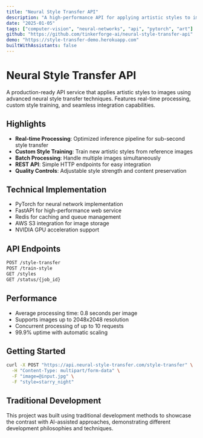 ```yaml
---
title: "Neural Style Transfer API"
description: "A high-performance API for applying artistic styles to images using deep neural networks, with real-time processing and custom style training."
date: "2025-01-05"
tags: ["computer-vision", "neural-networks", "api", "pytorch", "art"]
github: "https://github.com/tinkerforge-ai/neural-style-transfer-api"
demo: "https://style-transfer-demo.herokuapp.com"
builtWithAssistants: false
---
```


# Neural Style Transfer API

A production-ready API service that applies artistic styles to images using advanced neural style transfer techniques. Features real-time processing, custom style training, and seamless integration capabilities.

## Highlights

- **Real-time Processing**: Optimized inference pipeline for sub-second style transfer
- **Custom Style Training**: Train new artistic styles from reference images
- **Batch Processing**: Handle multiple images simultaneously
- **REST API**: Simple HTTP endpoints for easy integration
- **Quality Controls**: Adjustable style strength and content preservation

## Technical Implementation

- PyTorch for neural network implementation
- FastAPI for high-performance web service
- Redis for caching and queue management
- AWS S3 integration for image storage
- NVIDIA GPU acceleration support

## API Endpoints

```bash
POST /style-transfer
POST /train-style
GET /styles
GET /status/{job_id}
```

## Performance

- Average processing time: 0.8 seconds per image
- Supports images up to 2048x2048 resolution
- Concurrent processing of up to 10 requests
- 99.9% uptime with automatic scaling

## Getting Started

```bash
curl -X POST "https://api.neural-style-transfer.com/style-transfer" \
  -H "Content-Type: multipart/form-data" \
  -F "image=@input.jpg" \
  -F "style=starry_night"
```

## Traditional Development

This project was built using traditional development methods to showcase the contrast with AI-assisted approaches, demonstrating different development philosophies and techniques.